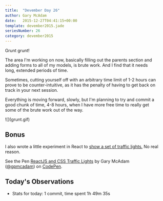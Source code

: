 ```yaml
---
title:  "Devember Day 26"
author: Gary McAdam
date:   2015-12-27T04:41:15+00:00
template: devember2015.jade
seriesNumber: 26
category: devember2015
---
```


Grunt grunt! <span class="more"></span>

The area I'm working on now, basically filling out the parents section and adding forms to all of my models, is brute work. And I find that it needs long, extended periods of time.

Sometimes, cutting yourself off with an arbitrary time limit of 1-2 hours can prove to be counter-intuitive, as it has the penalty of having to get back on track in your next session.

Everything is moving forward, slowly, but I'm planning to try and commit a good chunk of time, 4-8 hours, when I have more free time to really get some of the brute work out of the way.

<div class="img-responsive img-md">
![](grunt.gif)
</div>

## Bonus

I also wrote a little experiment in React to [show a set of traffic lights.](http://codepen.io/gpmcadam/pen/RrGYjR) No real reason.

<p data-height="541" data-theme-id="0" data-slug-hash="RrGYjR" data-default-tab="result" data-user="gpmcadam" class='codepen'>See the Pen <a href='http://codepen.io/gpmcadam/pen/RrGYjR/'>ReactJS and CSS Traffic Lights</a> by Gary McAdam (<a href='http://codepen.io/gpmcadam'>@gpmcadam</a>) on <a href='http://codepen.io'>CodePen</a>.</p>
<script async src="//assets.codepen.io/assets/embed/ei.js"></script>

## Today's Observations

 - Stats for today: 1 commit, time spent 1h 49m 35s
